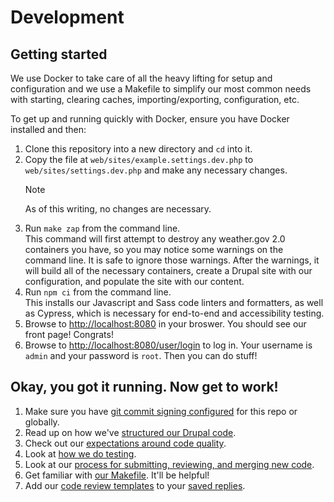 # Development

## Getting started

We use Docker to take care of all the heavy lifting for setup and configuration
and we use a Makefile to simplify our most common needs with starting, clearing
caches, importing/exporting, configuration, etc.

To get up and running quickly with Docker, ensure you have Docker installed and
then:

1. Clone this repository into a new directory and `cd` into it.
2. Copy the file at `web/sites/example.settings.dev.php` to
   `web/sites/settings.dev.php` and make any necessary changes.
   > [!NOTE]  
   > As of this writing, no changes are necessary.
3. Run `make zap` from the command line.  
   This command will first attempt to destroy any weather.gov 2.0 containers you
   have, so you may notice some warnings on the command line. It is safe to
   ignore those warnings. After the warnings, it will build all of the necessary
   containers, create a Drupal site with our configuration, and populate the
   site with our content.
4. Run `npm ci` from the command line.  
   This installs our Javascript and Sass code linters and formatters, as well as
   Cypress, which is necessary for end-to-end and accessibility testing.
5. Browse to [http://localhost:8080](http://localhost:8080) in your broswer. You
   should see our front page! Congrats!
6. Browse to [http://localhost:8080/user/login](http://localhost:8080/user/login)
   to log in. Your username is `admin` and your password is `root`. Then you can
   do stuff!

## Okay, you got it running. Now get to work!

1. Make sure you have [git commit signing configured](git-signing.md) for this
   repo or globally.
2. Read up on how we've [structured our Drupal code](drupal.md).
3. Check out our [expectations around code quality](qasp.md).
4. Look at [how we do testing](testing.md).
5. Look at our [process for submitting, reviewing, and merging new code](review-standards.md).
6. Get familiar with [our Makefile](makefile.md). It'll be helpful!
7. Add our [code review templates](code_review_templates) to your [saved replies](saved-replies.md). 

